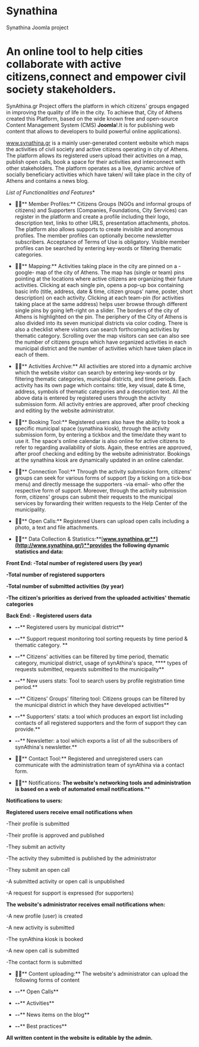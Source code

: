 # Synathina

Synathina Joomla project

# An online tool to help cities collaborate with active citizens,connect and empower civil society stakeholders.

SynAthina.gr Project offers the platform in which citizens&#39; groups engaged in improving the quality of life in the city. To achieve that, City of Athens created this Platform, based on the wide known free and open-source Content Management System (CMS) **Joomla**!.It is for publishing web content that allows to developers to build powerful online applications).

www.synathina.gr is a mainly user-generated content website which maps the activities of civil society and active citizens operating in city of Athens. The platform allows its registered users upload their activities on a map, publish open calls, book a space for their activities and interconnect with other stakeholders. The platform operates as a live, dynamic archive of socially beneficiary activities which have taken/ will take place in the city of Athens and contains a news blog. 

*List of Functionalities and Features**

- ****** Member Profiles:** Citizens Groups (NGOs and informal groups of citizens) and Supporters (Companies, Foundations, City Services) can register in the platform and create a profile including their logo, description text, links to other URLS, presentation attachments, photos. The platform also allows supports to create invisible and anonymous profiles. The member profiles can optionally become newsletter subscribers. Acceptance of Terms of Use is obligatory.  Visible member profiles can be searched by entering key-words or filtering thematic categories.
- ****** Mapping:** Activities taking place in the city are pinned on a -google- map of the city of Athens. The map has (single or team) pins pointing at the locations where active citizens are organizing their future activities. Clicking at each single pin, opens a pop-up box containing basic info (title, address, date &amp; time, citizen groups&#39; name, poster, short description) on each activity. Clicking at each team-pin (for activities taking place at the same address) helps user browse through different single pins by going left-right on a slider. The borders of the city of Athens is highlighted on the pin. The periphery of the City of Athens is also divided into its seven municipal districts via color coding. There is also a checklist where visitors can search forthcoming activities by thematic category. Scrolling over the map visitors can see can also see the number of citizens groups which have organized activities in each municipal district and the number of activities which have taken place in each of them.
- ****** Activities Archive:** All activities are stored into a dynamic archive which the website visitor can search by entering key-words or by filtering thematic categories, municipal districts, and time periods. Each activity has its own page which contains: title, key visual, date &amp; time, address, symbols of thematic categories and a description text. All the above data is entered by registered users through the activity submission form. All activity entries are approved, after proof checking and editing by the website administrator.
- ****** Booking Tool:** Registered users also have the ability to book a specific municipal space (synathina kiosk), through the activity submission form, by entering a tickbox and the time/date they want to use it. The space&#39;s online calendar is also online for active citizens to refer to regarding availability of slots. Again, these entries are approved, after proof checking and editing by the website administrator. Bookings at the synathina kiosk are dynamically updated in an online calendar.

- ****** Connection Tool:** Through the activity submission form, citizens&#39; groups can seek for various forms of support (by a ticking on a tick-box menu) and directly message the supporters -via email- who offer the respective form of support. Moreover, through the activity submission form, citizens&#39; groups can submit their requests to the municipal services by forwarding their written requests to the Help Center of the municipality.
- ****** Open Calls:** Registered Users can upload open calls including a photo, a text and file attachments.
- ****** Data Collection &amp; Statistics:**[**www.synathina.gr**](http://www.synathina.gr/)**provides the following dynamic statistics and data:**

**Front End:          -Total number of registered users (by year)**

**-Total number of registered supporters**

**-Total number of submitted activities (by year)**

**-The citizen&#39;s priorities as derived from the uploaded activities&#39; thematic categories**

**Back End:         - Registered users data**

- **--**** Registered users by municipal district**
- **--**** Support request monitoring tool sorting requests by time period &amp; thematic category.  **
- **--**** Citizens&#39; activities can be filtered by time period, thematic category, municipal district, usage of synAthina&#39;s space, **** types of requests submitted, requests submitted to the municipality**
- **--**** New users stats: Tool to search users by profile registration time period.**
- **--**** Citizens&#39; Groups&#39; filtering tool: Citizens groups can be filtered by the municipal district in which they have developed activities**
- **--**** Supporters&#39; stats: a tool which produces an export list including contacts of all registered supporters and the form of support they can provide.**
- **--**** Newsletter: a tool which exports a list of all the subscribers of synAthina&#39;s newsletter.**

- ****** Contact Tool:** Registered and unregistered users can communicate with the administration team of synAthina via a contact form.
- ****** Notifications: **The website&#39;s networking tools and administration is based on a web of automated email notifications**.**

**Notifications to users:**

**Registered users receive email notifications when**

-Their profile is submitted

-Their profile is approved and published

-They submit an activity

-The activity they submitted is published by the administrator

-They submit an open call

-A submitted activity or open call is unpublished

-A request for support is expressed (for supporters)

**The website&#39;s administrator receives email notifications when:**

-A new profile (user) is created

-A new activity is submitted

-The synAthina kiosk is booked

-A new open call is submitted

-The contact form is submitted

- ****** Content uploading:** The website&#39;s administrator can upload the following forms of content

- **--**** Open Calls**
- **--**** Activities**
- **--**** News items on the blog**
- **--**** Best practices**

**All written content in the website is editable by the admin.**
